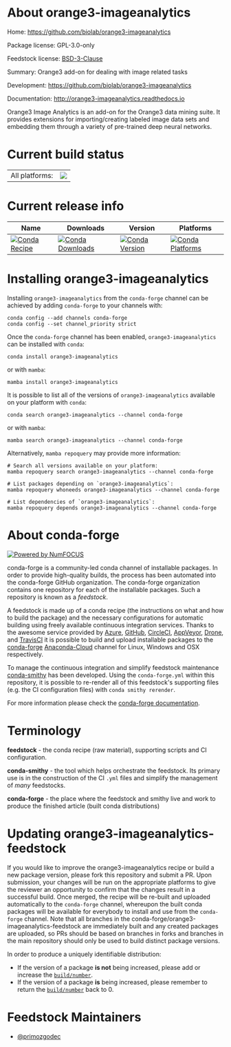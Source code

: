 About orange3-imageanalytics
============================

Home: https://github.com/biolab/orange3-imageanalytics

Package license: GPL-3.0-only

Feedstock license: [BSD-3-Clause](https://github.com/conda-forge/orange3-imageanalytics-feedstock/blob/main/LICENSE.txt)

Summary: Orange3 add-on for dealing with image related tasks

Development: https://github.com/biolab/orange3-imageanalytics

Documentation: http://orange3-imageanalytics.readthedocs.io

Orange3 Image Analytics is an add-on for the Orange3 data mining suite.
It provides extensions for importing/creating labeled image data sets and
embedding them through a variety of pre-trained deep neural networks.


Current build status
====================


<table><tr><td>All platforms:</td>
    <td>
      <a href="https://dev.azure.com/conda-forge/feedstock-builds/_build/latest?definitionId=3152&branchName=main">
        <img src="https://dev.azure.com/conda-forge/feedstock-builds/_apis/build/status/orange3-imageanalytics-feedstock?branchName=main">
      </a>
    </td>
  </tr>
</table>

Current release info
====================

| Name | Downloads | Version | Platforms |
| --- | --- | --- | --- |
| [![Conda Recipe](https://img.shields.io/badge/recipe-orange3--imageanalytics-green.svg)](https://anaconda.org/conda-forge/orange3-imageanalytics) | [![Conda Downloads](https://img.shields.io/conda/dn/conda-forge/orange3-imageanalytics.svg)](https://anaconda.org/conda-forge/orange3-imageanalytics) | [![Conda Version](https://img.shields.io/conda/vn/conda-forge/orange3-imageanalytics.svg)](https://anaconda.org/conda-forge/orange3-imageanalytics) | [![Conda Platforms](https://img.shields.io/conda/pn/conda-forge/orange3-imageanalytics.svg)](https://anaconda.org/conda-forge/orange3-imageanalytics) |

Installing orange3-imageanalytics
=================================

Installing `orange3-imageanalytics` from the `conda-forge` channel can be achieved by adding `conda-forge` to your channels with:

```
conda config --add channels conda-forge
conda config --set channel_priority strict
```

Once the `conda-forge` channel has been enabled, `orange3-imageanalytics` can be installed with `conda`:

```
conda install orange3-imageanalytics
```

or with `mamba`:

```
mamba install orange3-imageanalytics
```

It is possible to list all of the versions of `orange3-imageanalytics` available on your platform with `conda`:

```
conda search orange3-imageanalytics --channel conda-forge
```

or with `mamba`:

```
mamba search orange3-imageanalytics --channel conda-forge
```

Alternatively, `mamba repoquery` may provide more information:

```
# Search all versions available on your platform:
mamba repoquery search orange3-imageanalytics --channel conda-forge

# List packages depending on `orange3-imageanalytics`:
mamba repoquery whoneeds orange3-imageanalytics --channel conda-forge

# List dependencies of `orange3-imageanalytics`:
mamba repoquery depends orange3-imageanalytics --channel conda-forge
```


About conda-forge
=================

[![Powered by
NumFOCUS](https://img.shields.io/badge/powered%20by-NumFOCUS-orange.svg?style=flat&colorA=E1523D&colorB=007D8A)](https://numfocus.org)

conda-forge is a community-led conda channel of installable packages.
In order to provide high-quality builds, the process has been automated into the
conda-forge GitHub organization. The conda-forge organization contains one repository
for each of the installable packages. Such a repository is known as a *feedstock*.

A feedstock is made up of a conda recipe (the instructions on what and how to build
the package) and the necessary configurations for automatic building using freely
available continuous integration services. Thanks to the awesome service provided by
[Azure](https://azure.microsoft.com/en-us/services/devops/), [GitHub](https://github.com/),
[CircleCI](https://circleci.com/), [AppVeyor](https://www.appveyor.com/),
[Drone](https://cloud.drone.io/welcome), and [TravisCI](https://travis-ci.com/)
it is possible to build and upload installable packages to the
[conda-forge](https://anaconda.org/conda-forge) [Anaconda-Cloud](https://anaconda.org/)
channel for Linux, Windows and OSX respectively.

To manage the continuous integration and simplify feedstock maintenance
[conda-smithy](https://github.com/conda-forge/conda-smithy) has been developed.
Using the ``conda-forge.yml`` within this repository, it is possible to re-render all of
this feedstock's supporting files (e.g. the CI configuration files) with ``conda smithy rerender``.

For more information please check the [conda-forge documentation](https://conda-forge.org/docs/).

Terminology
===========

**feedstock** - the conda recipe (raw material), supporting scripts and CI configuration.

**conda-smithy** - the tool which helps orchestrate the feedstock.
                   Its primary use is in the construction of the CI ``.yml`` files
                   and simplify the management of *many* feedstocks.

**conda-forge** - the place where the feedstock and smithy live and work to
                  produce the finished article (built conda distributions)


Updating orange3-imageanalytics-feedstock
=========================================

If you would like to improve the orange3-imageanalytics recipe or build a new
package version, please fork this repository and submit a PR. Upon submission,
your changes will be run on the appropriate platforms to give the reviewer an
opportunity to confirm that the changes result in a successful build. Once
merged, the recipe will be re-built and uploaded automatically to the
`conda-forge` channel, whereupon the built conda packages will be available for
everybody to install and use from the `conda-forge` channel.
Note that all branches in the conda-forge/orange3-imageanalytics-feedstock are
immediately built and any created packages are uploaded, so PRs should be based
on branches in forks and branches in the main repository should only be used to
build distinct package versions.

In order to produce a uniquely identifiable distribution:
 * If the version of a package **is not** being increased, please add or increase
   the [``build/number``](https://docs.conda.io/projects/conda-build/en/latest/resources/define-metadata.html#build-number-and-string).
 * If the version of a package **is** being increased, please remember to return
   the [``build/number``](https://docs.conda.io/projects/conda-build/en/latest/resources/define-metadata.html#build-number-and-string)
   back to 0.

Feedstock Maintainers
=====================

* [@primozgodec](https://github.com/primozgodec/)

